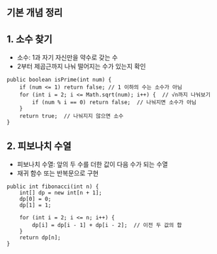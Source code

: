 기본 개념 정리
---
## 1. 소수 찾기
- 소수: 1과 자기 자신만을 약수로 갖는 수
- 2부터 제곱근까지 나눠 떨어지는 수가 있는지 확인
```
public boolean isPrime(int num) {
    if (num <= 1) return false; // 1 이하의 수는 소수가 아님
    for (int i = 2; i <= Math.sqrt(num); i++) {  // √n까지 나눠보기
        if (num % i == 0) return false;  // 나눠지면 소수가 아님
    }
    return true;  // 나눠지지 않으면 소수
}
```

## 2. 피보나치 수열
- 피보나치 수열: 앞의 두 수를 더한 값이 다음 수가 되는 수열
- 재귀 함수 또는 반복문으로 구현
```
public int fibonacci(int n) {
    int[] dp = new int[n + 1];
    dp[0] = 0;
    dp[1] = 1;
    
    for (int i = 2; i <= n; i++) {
        dp[i] = dp[i - 1] + dp[i - 2];  // 이전 두 값의 합
    }
    return dp[n];
}
```

